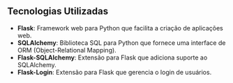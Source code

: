 
## Tecnologias Utilizadas

- **Flask**: Framework web para Python que facilita a criação de aplicações web.
- **SQLAlchemy**: Biblioteca SQL para Python que fornece uma interface de ORM (Object-Relational Mapping).
- **Flask-SQLAlchemy**: Extensão para Flask que adiciona suporte ao SQLAlchemy.
- **Flask-Login**: Extensão para Flask que gerencia o login de usuários.
